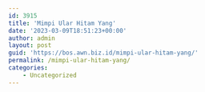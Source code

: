 ```yaml
---
id: 3915
title: 'Mimpi Ular Hitam Yang'
date: '2023-03-09T18:51:23+00:00'
author: admin
layout: post
guid: 'https://bos.awn.biz.id/mimpi-ular-hitam-yang/'
permalink: /mimpi-ular-hitam-yang/
categories:
    - Uncategorized
---
```


